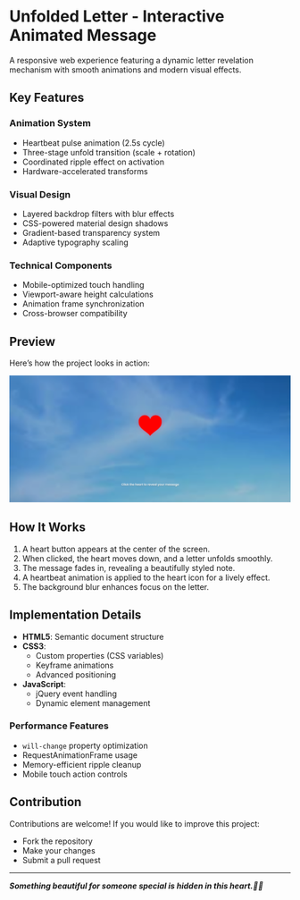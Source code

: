 # Unfolded Letter - Interactive Animated Message  
A responsive web experience featuring a dynamic letter revelation mechanism with smooth animations and modern visual effects.

## Key Features

### Animation System
- Heartbeat pulse animation (2.5s cycle)
- Three-stage unfold transition (scale + rotation)
- Coordinated ripple effect on activation
- Hardware-accelerated transforms

### Visual Design
- Layered backdrop filters with blur effects
- CSS-powered material design shadows
- Gradient-based transparency system
- Adaptive typography scaling

### Technical Components
- Mobile-optimized touch handling
- Viewport-aware height calculations
- Animation frame synchronization
- Cross-browser compatibility

## Preview  
Here’s how the project looks in action:  

![Screenshot](screenshot.png)  

## How It Works  
1. A heart button appears at the center of the screen.  
2. When clicked, the heart moves down, and a letter unfolds smoothly.  
3. The message fades in, revealing a beautifully styled note.  
4. A heartbeat animation is applied to the heart icon for a lively effect.  
5. The background blur enhances focus on the letter.  

## Implementation Details
- **HTML5**: Semantic document structure
- **CSS3**: 
  - Custom properties (CSS variables)
  - Keyframe animations
  - Advanced positioning
- **JavaScript**:
  - jQuery event handling
  - Dynamic element management

### Performance Features
- `will-change` property optimization
- RequestAnimationFrame usage
- Memory-efficient ripple cleanup
- Mobile touch action controls 

## Contribution  
Contributions are welcome! If you would like to improve this project:  
- Fork the repository  
- Make your changes  
- Submit a pull request  
 

---
***Something beautiful for someone special is hidden in this heart.💌🎀***
